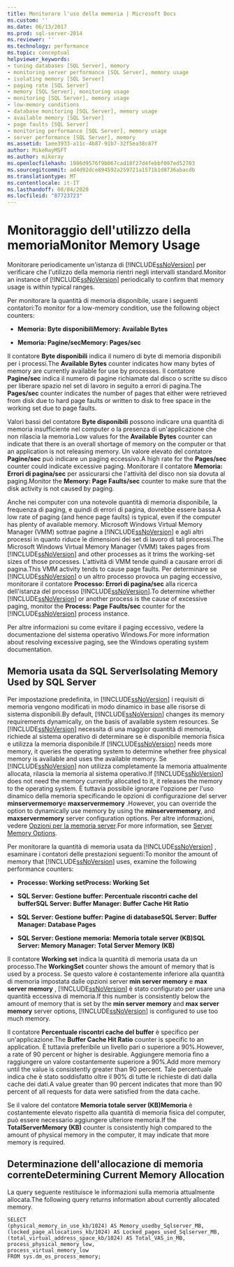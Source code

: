 ```yaml
---
title: Monitorare l'uso della memoria | Microsoft Docs
ms.custom: ''
ms.date: 06/13/2017
ms.prod: sql-server-2014
ms.reviewer: ''
ms.technology: performance
ms.topic: conceptual
helpviewer_keywords:
- tuning databases [SQL Server], memory
- monitoring server performance [SQL Server], memory usage
- isolating memory [SQL Server]
- paging rate [SQL Server]
- memory [SQL Server], monitoring usage
- monitoring [SQL Server], memory usage
- low-memory conditions
- database monitoring [SQL Server], memory usage
- available memory [SQL Server]
- page faults [SQL Server]
- monitoring performance [SQL Server], memory usage
- server performance [SQL Server], memory
ms.assetid: 1aee3933-a11c-4b87-91b7-32f5ea38c87f
author: MikeRayMSFT
ms.author: mikeray
ms.openlocfilehash: 1986d9576f9b067cad18f27d4febbf097ed52703
ms.sourcegitcommit: ad4d92dce894592a259721a1571b1d8736abacdb
ms.translationtype: MT
ms.contentlocale: it-IT
ms.lasthandoff: 08/04/2020
ms.locfileid: "87723723"
---
```

# <a name="monitor-memory-usage"></a><span data-ttu-id="88825-102">Monitoraggio dell'utilizzo della memoria</span><span class="sxs-lookup"><span data-stu-id="88825-102">Monitor Memory Usage</span></span>
  <span data-ttu-id="88825-103">Monitorare periodicamente un'istanza di [!INCLUDE[ssNoVersion](../../includes/ssnoversion-md.md)] per verificare che l'utilizzo della memoria rientri negli intervalli standard.</span><span class="sxs-lookup"><span data-stu-id="88825-103">Monitor an instance of [!INCLUDE[ssNoVersion](../../includes/ssnoversion-md.md)] periodically to confirm that memory usage is within typical ranges.</span></span>  
  
 <span data-ttu-id="88825-104">Per monitorare la quantità di memoria disponibile, usare i seguenti contatori:</span><span class="sxs-lookup"><span data-stu-id="88825-104">To monitor for a low-memory condition, use the following object counters:</span></span>  
  
-   <span data-ttu-id="88825-105">**Memoria: Byte disponibili**</span><span class="sxs-lookup"><span data-stu-id="88825-105">**Memory: Available Bytes**</span></span>  
  
-   <span data-ttu-id="88825-106">**Memoria: Pagine/sec**</span><span class="sxs-lookup"><span data-stu-id="88825-106">**Memory: Pages/sec**</span></span>  
  
 <span data-ttu-id="88825-107">Il contatore **Byte disponibili** indica il numero di byte di memoria disponibili per i processi.</span><span class="sxs-lookup"><span data-stu-id="88825-107">The **Available Bytes** counter indicates how many bytes of memory are currently available for use by processes.</span></span> <span data-ttu-id="88825-108">Il contatore **Pagine/sec** indica il numero di pagine richiamate dal disco o scritte su disco per liberare spazio nel set di lavoro in seguito a errori di pagina.</span><span class="sxs-lookup"><span data-stu-id="88825-108">The **Pages/sec** counter indicates the number of pages that either were retrieved from disk due to hard page faults or written to disk to free space in the working set due to page faults.</span></span>  
  
 <span data-ttu-id="88825-109">Valori bassi del contatore **Byte disponibili** possono indicare una quantità di memoria insufficiente nel computer o la presenza di un'applicazione che non rilascia la memoria.</span><span class="sxs-lookup"><span data-stu-id="88825-109">Low values for the **Available Bytes** counter can indicate that there is an overall shortage of memory on the computer or that an application is not releasing memory.</span></span> <span data-ttu-id="88825-110">Un valore elevato del contatore **Pagine/sec** può indicare un paging eccessivo.</span><span class="sxs-lookup"><span data-stu-id="88825-110">A high rate for the **Pages/sec** counter could indicate excessive paging.</span></span> <span data-ttu-id="88825-111">Monitorare il contatore **Memoria: Errori di pagina/sec** per assicurarsi che l'attività del disco non sia dovuta al paging.</span><span class="sxs-lookup"><span data-stu-id="88825-111">Monitor the **Memory: Page Faults/sec** counter to make sure that the disk activity is not caused by paging.</span></span>  
  
 <span data-ttu-id="88825-112">Anche nei computer con una notevole quantità di memoria disponibile, la frequenza di paging, e quindi di errori di pagina, dovrebbe essere bassa.</span><span class="sxs-lookup"><span data-stu-id="88825-112">A low rate of paging (and hence page faults) is typical, even if the computer has plenty of available memory.</span></span> <span data-ttu-id="88825-113">Microsoft Windows Virtual Memory Manager (VMM) sottrae pagine a [!INCLUDE[ssNoVersion](../../includes/ssnoversion-md.md)] e agli altri processi in quanto riduce le dimensioni dei set di lavoro di tali processi.</span><span class="sxs-lookup"><span data-stu-id="88825-113">The Microsoft Windows Virtual Memory Manager (VMM) takes pages from [!INCLUDE[ssNoVersion](../../includes/ssnoversion-md.md)] and other processes as it trims the working-set sizes of those processes.</span></span> <span data-ttu-id="88825-114">L'attività di VMM tende quindi a causare errori di pagina.</span><span class="sxs-lookup"><span data-stu-id="88825-114">This VMM activity tends to cause page faults.</span></span> <span data-ttu-id="88825-115">Per determinare se [!INCLUDE[ssNoVersion](../../includes/ssnoversion-md.md)] o un altro processo provoca un paging eccessivo, monitorare il contatore **Processo: Errori di pagina/sec** alla ricerca dell'istanza del processo [!INCLUDE[ssNoVersion](../../includes/ssnoversion-md.md)].</span><span class="sxs-lookup"><span data-stu-id="88825-115">To determine whether [!INCLUDE[ssNoVersion](../../includes/ssnoversion-md.md)] or another process is the cause of excessive paging, monitor the **Process: Page Faults/sec** counter for the [!INCLUDE[ssNoVersion](../../includes/ssnoversion-md.md)] process instance.</span></span>  
  
 <span data-ttu-id="88825-116">Per altre informazioni su come evitare il paging eccessivo, vedere la documentazione del sistema operativo Windows.</span><span class="sxs-lookup"><span data-stu-id="88825-116">For more information about resolving excessive paging, see the Windows operating system documentation.</span></span>  
  
## <a name="isolating-memory-used-by-sql-server"></a><span data-ttu-id="88825-117">Memoria usata da SQL Server</span><span class="sxs-lookup"><span data-stu-id="88825-117">Isolating Memory Used by SQL Server</span></span>  
 <span data-ttu-id="88825-118">Per impostazione predefinita, in [!INCLUDE[ssNoVersion](../../includes/ssnoversion-md.md)] i requisiti di memoria vengono modificati in modo dinamico in base alle risorse di sistema disponibili.</span><span class="sxs-lookup"><span data-stu-id="88825-118">By default, [!INCLUDE[ssNoVersion](../../includes/ssnoversion-md.md)] changes its memory requirements dynamically, on the basis of available system resources.</span></span> <span data-ttu-id="88825-119">Se [!INCLUDE[ssNoVersion](../../includes/ssnoversion-md.md)] necessita di una maggior quantità di memoria, richiede al sistema operativo di determinare se è disponibile memoria fisica e utilizza la memoria disponibile.</span><span class="sxs-lookup"><span data-stu-id="88825-119">If [!INCLUDE[ssNoVersion](../../includes/ssnoversion-md.md)] needs more memory, it queries the operating system to determine whether free physical memory is available and uses the available memory.</span></span> <span data-ttu-id="88825-120">Se [!INCLUDE[ssNoVersion](../../includes/ssnoversion-md.md)] non utilizza completamente la memoria attualmente allocata, rilascia la memoria al sistema operativo.</span><span class="sxs-lookup"><span data-stu-id="88825-120">If [!INCLUDE[ssNoVersion](../../includes/ssnoversion-md.md)] does not need the memory currently allocated to it, it releases the memory to the operating system.</span></span> <span data-ttu-id="88825-121">È tuttavia possibile ignorare l'opzione per l'uso dinamico della memoria specificando le opzioni di configurazione del server **minservermemory**e **maxservermemory** .</span><span class="sxs-lookup"><span data-stu-id="88825-121">However, you can override the option to dynamically use memory by using the **minservermemory**, and **maxservermemory** server configuration options.</span></span> <span data-ttu-id="88825-122">Per altre informazioni, vedere [Opzioni per la memoria server](../../database-engine/configure-windows/server-memory-server-configuration-options.md).</span><span class="sxs-lookup"><span data-stu-id="88825-122">For more information, see [Server Memory Options](../../database-engine/configure-windows/server-memory-server-configuration-options.md).</span></span>  
  
 <span data-ttu-id="88825-123">Per monitorare la quantità di memoria usata da [!INCLUDE[ssNoVersion](../../includes/ssnoversion-md.md)] , esaminare i contatori delle prestazioni seguenti:</span><span class="sxs-lookup"><span data-stu-id="88825-123">To monitor the amount of memory that [!INCLUDE[ssNoVersion](../../includes/ssnoversion-md.md)] uses, examine the following performance counters:</span></span>  
  
-   <span data-ttu-id="88825-124">**Processo: Working set**</span><span class="sxs-lookup"><span data-stu-id="88825-124">**Process: Working Set**</span></span>  
  
-   <span data-ttu-id="88825-125">**SQL Server: Gestione buffer: Percentuale riscontri cache del buffer**</span><span class="sxs-lookup"><span data-stu-id="88825-125">**SQL Server: Buffer Manager: Buffer Cache Hit Ratio**</span></span>  
  
-   <span data-ttu-id="88825-126">**SQL Server: Gestione buffer: Pagine di database**</span><span class="sxs-lookup"><span data-stu-id="88825-126">**SQL Server: Buffer Manager: Database Pages**</span></span>  
  
-   <span data-ttu-id="88825-127">**SQL Server: Gestione memoria: Memoria totale server (KB)**</span><span class="sxs-lookup"><span data-stu-id="88825-127">**SQL Server: Memory Manager: Total Server Memory (KB)**</span></span>  
  
 <span data-ttu-id="88825-128">Il contatore **Working set** indica la quantità di memoria usata da un processo.</span><span class="sxs-lookup"><span data-stu-id="88825-128">The **WorkingSet** counter shows the amount of memory that is used by a process.</span></span> <span data-ttu-id="88825-129">Se questo valore è costantemente inferiore alla quantità di memoria impostata dalle opzioni server **min server memory** e **max server memory** , [!INCLUDE[ssNoVersion](../../includes/ssnoversion-md.md)] è stato configurato per usare una quantità eccessiva di memoria.</span><span class="sxs-lookup"><span data-stu-id="88825-129">If this number is consistently below the amount of memory that is set by the **min server memory** and **max server memory** server options, [!INCLUDE[ssNoVersion](../../includes/ssnoversion-md.md)] is configured to use too much memory.</span></span>  
  
 <span data-ttu-id="88825-130">Il contatore **Percentuale riscontri cache del buffer** è specifico per un'applicazione.</span><span class="sxs-lookup"><span data-stu-id="88825-130">The **Buffer Cache Hit Ratio** counter is specific to an application.</span></span> <span data-ttu-id="88825-131">È tuttavia preferibile un livello pari o superiore a 90%.</span><span class="sxs-lookup"><span data-stu-id="88825-131">However, a rate of 90 percent or higher is desirable.</span></span> <span data-ttu-id="88825-132">Aggiungere memoria fino a raggiungere un valore costantemente superiore a 90%.</span><span class="sxs-lookup"><span data-stu-id="88825-132">Add more memory until the value is consistently greater than 90 percent.</span></span> <span data-ttu-id="88825-133">Tale percentuale indica che è stato soddisfatto oltre il 90% di tutte le richieste di dati dalla cache dei dati.</span><span class="sxs-lookup"><span data-stu-id="88825-133">A value greater than 90 percent indicates that more than 90 percent of all requests for data were satisfied from the data cache.</span></span>  
  
 <span data-ttu-id="88825-134">Se il valore del contatore **Memoria totale server (KB)Memoria** è costantemente elevato rispetto alla quantità di memoria fisica del computer, può essere necessario aggiungere ulteriore memoria.</span><span class="sxs-lookup"><span data-stu-id="88825-134">If the **TotalServerMemory (KB)** counter is consistently high compared to the amount of physical memory in the computer, it may indicate that more memory is required.</span></span>  
  
## <a name="determining-current-memory-allocation"></a><span data-ttu-id="88825-135">Determinazione dell'allocazione di memoria corrente</span><span class="sxs-lookup"><span data-stu-id="88825-135">Determining Current Memory Allocation</span></span>  
 <span data-ttu-id="88825-136">La query seguente restituisce le informazioni sulla memoria attualmente allocata.</span><span class="sxs-lookup"><span data-stu-id="88825-136">The following query returns information about currently allocated memory.</span></span>  
  
```  
SELECT  
(physical_memory_in_use_kb/1024) AS Memory_usedby_Sqlserver_MB,  
(locked_page_allocations_kb/1024) AS Locked_pages_used_Sqlserver_MB,  
(total_virtual_address_space_kb/1024) AS Total_VAS_in_MB,  
process_physical_memory_low,  
process_virtual_memory_low  
FROM sys.dm_os_process_memory;  
```  
  
  

